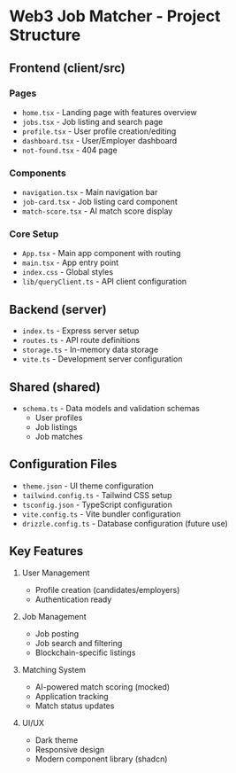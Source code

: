 # Web3 Job Matcher - Project Structure

## Frontend (client/src)
### Pages
- `home.tsx` - Landing page with features overview
- `jobs.tsx` - Job listing and search page
- `profile.tsx` - User profile creation/editing
- `dashboard.tsx` - User/Employer dashboard
- `not-found.tsx` - 404 page

### Components
- `navigation.tsx` - Main navigation bar
- `job-card.tsx` - Job listing card component
- `match-score.tsx` - AI match score display

### Core Setup
- `App.tsx` - Main app component with routing
- `main.tsx` - App entry point
- `index.css` - Global styles
- `lib/queryClient.ts` - API client configuration

## Backend (server)
- `index.ts` - Express server setup
- `routes.ts` - API route definitions
- `storage.ts` - In-memory data storage
- `vite.ts` - Development server configuration

## Shared (shared)
- `schema.ts` - Data models and validation schemas
  - User profiles
  - Job listings
  - Job matches

## Configuration Files
- `theme.json` - UI theme configuration
- `tailwind.config.ts` - Tailwind CSS setup
- `tsconfig.json` - TypeScript configuration
- `vite.config.ts` - Vite bundler configuration
- `drizzle.config.ts` - Database configuration (future use)

## Key Features
1. User Management
   - Profile creation (candidates/employers)
   - Authentication ready
   
2. Job Management
   - Job posting
   - Job search and filtering
   - Blockchain-specific listings
   
3. Matching System
   - AI-powered match scoring (mocked)
   - Application tracking
   - Match status updates

4. UI/UX
   - Dark theme
   - Responsive design
   - Modern component library (shadcn)
